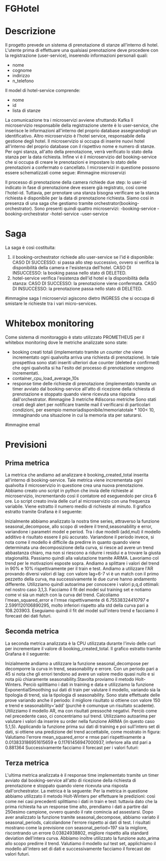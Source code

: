 # FGHotel
# Descrizione
Il progetto prevede un sistema di prenotazione di stanze all'interno di hotel.
L'utente prima di effettuare una qualsiasi prenotazione deve procedere con la registrazione (user-service), inserendo informazioni personali quali:
- nome
- cognome
- indirizzo
- n_telefono

Il model di hotel-service comprende:
- nome
- id
- lista di stanze

La comunicazione tra i microservizi avviene sfruttando Kafka
Il microservizio responsabile della registrazione utente è lo user-service, che inserisce le informazioni all'interno del proprio database assegnandogli un identificativo.
Altro microservizio è l'hotel service, responsabile della gestione degli hotel.
Il microservizio si occupa di inserire nuovi hotel all'interno del proprio database con il rispettivo nome e numero di stanze. Per ogni stanza, all'atto della prenotazione, verrà verificato lo stato della stanza per la data richiesta.
Infine vi è il microservizio del booking-service che si occupa di creare le prenotazioni e impostare lo stato delle prenotazioni a confermato o cancellato.
I microservizi in questione possono essere schematizzati come segue: 
#immagine microservizi

Il processo di prenotazione della camera richiede due step: lo user-id indicato in fase di prenotazione deve essere già registrato, così come l'hotel-id. Tuttavia, per prenotare una stanza bisogna verificare se la stanza richiesta è disponibile per la data di prenotazione richiesta. Siamo così in presenza di una saga che gestiamo tramite orchestrator(booking-orchestrator).
Sono presenti quindi quattro microservizi:
-booking-service
-booking-orchestrator
-hotel-service
-user-service

# Saga
La saga è così costituita:
1. il booking-orchestrator richiede allo user-service se l'id è disponibile:
CASO DI SUCCESSO: si passa allo step successivo, ovvero si verifica la disponibilità della camera e l'esistenza dell'hotel.
CASO DI INSUCCESSO: la booking passa nello stato di DELETED.
2. hotel-service verifica l'esistenza dell'id hotel e la disponibilità della stanza:
CASO DI SUCCESSO: la prenotazione viene confermata.
CASO DI INSUCCESSO: la prenotazione passa nello stato di DELETED.

#immagine saga
I microservizi agiscono dietro INGRESS che si occupa di smistare le richieste tra i vari micro-services.
# Whitebox monitoring
Come sistema di monitoraggio è stato utilizzato PROMETHEUS per il whitebox monitoring dove le metriche analizzate sono state: 

- booking creati totali (implementato tramite un counter che viene incrementato ogni qualvolta arriva una richiesta di prenotazione). In tale prospettiva sono stati inseriti ulteriori due counter (deleted e confirmed) che ogni qualvolta si ha l'esito del processo di prenotazione vengono incrementati.
- container_cpu_load_average_10s
- response time delle richieste di prenotazione (implementato tramite un timer avviato dal booking-service all'atto di ricezione della richiesta di prenotazione e stoppato quando viene ricevuta una risposta dall'orchestrator.
#immagine 3 metriche 
#discorso metriche
Sono stati creati degli alert per notificare tramite mail il verificarsi di particolari condizioni, per esempio memoriadisponibile/memoriatotale * 100< 10, immaginando una situazione in cui la memoria sta per saturarsi.

#immagine email

# Previsioni
## Prima metrica
La metrica che andiamo ad analizzare è booking_created_total inserita all'interno di booking-service. Tale metrica viene incrementata ogni qualvolta il microservizio in questione crea una nuova prenotazione. Abbiamo creato uno script in python che invia delle richieste al microservizio, incrementando così il contatore ed eseguendolo per circa 6 ore. Lo script creato invia delle curl al microservizio con una frequenza variabile. Viene estratto il numero medio di richieste al minuto.
Il grafico estratto tramite Grafana è il seguente:

Inizialmente abbiamo analizzato la nostra time series, attraverso la funzione seasonal_decompose, allo scopo di vedere il trend,seasonability e error, variandone i parametri model e period. Tra i due modelli (add,mul) il modello additivo è risultato essere il più accurato. Variandone il periodo invece, si nota come il modello è difficile da predirre in quanto quando viene determinata una decomposizione della curva, si riesce ad avere un trend abbastanza chiaro, ma non si riescono a ridurre i residui e a trovare la giusta stagionalità. Passiamo quindi alla valutazione tramite ARIMA.
Lavoriamo col trend per le motivazioni esposte sopra.
Andiamo a splittare i valori del trend in 90% e 10% rispettivamente per il train e test. Andiamo a utilizzare l'AR provando diversi valori di lag: con valore lag=6-7 vi è un match con il primo pezzetto della curva, ma successivamente le due curve hanno andamento differente.
Utilizziamo quindi autoarima per conoscere i valori p,q,d ottimali: nel nostro caso 3,1,3. Facciamo il fit del model sul training set e notiamo come vi sia un match con la curva del trend. Calcoliamo l'mean_squared_error e l'rmse rispettivamente di 6.75538324410797 e 2.5991120106890295, molto inferiori rispetto alla std della curva pari a 108.203903. Eseguiamo quindi il fit del model sull'intero trend e facciamo il forecast dei dati futuri.
## Seconda metrica
La seconda metrica analizzata è la CPU utilizzata durante l'invio delle curl per incrementare il valore di booking_created_total. Il grafico estratto tramite Grafana è il seguente:

Inizialmente andiamo a utilizzare la funzione seasonal_decompose per decomporre la curva in trend, seasonability e errore. Con un periodo pari a 45 si nota che gli errori tendono ad avere un valore medio quasi nullo e si nota più chiaramente seasonability.Stavolta proviamo il metodo Holt-Winters. Perciò splittiamo i dati in training e data e utilizziamo la funzione ExponentialSmoothing sui dati di train per valutare il modello, variando sia la tipologia di  trend, sia la tipologia di seasonability. Sono state effettuate delle prove variando anche il periodo: il migliore risultato si ottiene con valore 150 e trend e seasonability='add' (purchè è comunque un risultato scadente). Utilizziamo il modello AR, ma con risultati pressochè negativi. Perciò come nel precedente caso, ci concentriamo sul trend. Utilizziamo autoarima per valutare i valori da inserire su order nella funzione ARIMA (in questo caso 5,1,5). Applicando la funzione prima sui dati di training e poi sull'intero set di dati, si ottiene una predizione del trend accettabile, come mostrato in figura:
Valutiamo l'errore mean_squared_error e rmse pari rispettivamente a 0.013833186951615659 e 0.11761456947000937, inferiore alla std pari a 0.881364 
Successivamente facciamo il forecast per i valori futuri:
## Terza metrica
L'ultima metrica analizzata è il response time implementato tramite un timer avviato dal booking-service all'atto di ricezione della richiesta di prenotazione e stoppato quando viene ricevuta una risposta dall'orchestrator. La metrica è la seguente:
Per la metrica in questione abbiamo utilizzato il metodo Holt-Winters per effettuare le predizioni:
così come nei casi precedenti splittiamo i dati in train e test: tuttavia dato che la prima richiesta ha un response time alto, prendiamo i dati a partire dal 250esimo campione, ovvero quando il rate comincia ad assestarsi. Dopo aver analizzato la funzione tramite seasonal_decompose, abbiamo variato il seasonal_periods, calcolandone l'errore rispetto ai dati di test. I risultati mostrano come la previsione con seasonal_period=197 sia la migliore, riscontrando un errore 0.03824938802, migliore rispetto alla standard deviation dell'intera curva. 
Abbiamo inoltre utilizzato la funzione auto_arima allo scopo predirre il trend. Valutiamo il modello sul test set, applichiamo il modello all'intero set di dati  e successivamente facciamo il forecast dei valori futuri.
